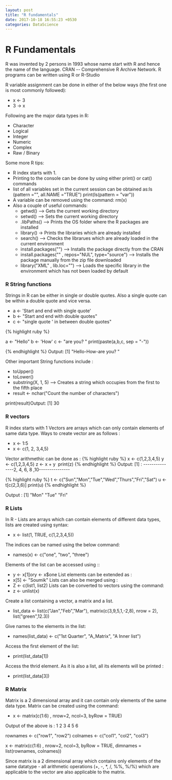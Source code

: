```yaml
---
layout: post
title: "R fundamentals"
date: 2017-10-18 16:55:23 +0530
categories: DataScience
---
```


# R Fundamentals

R was invented by 2 persons in 1993 whose name start with R and hence the name of the language.
CRAN -- Comprehensive R Archive Network.
R programs can be written using R or R-Studio

R variable assignment can be done in either of the below ways (the first one is most commonly followed):
* x <- 3
* 3 -> x

Following are the major data types in R:
* Character
* Logical
* Integer
* Numeric
* Complex
* Raw / Binary

Some more R tips:
* R index starts with 1.
* Printing to the console can be done by using either print() or cat() commands
* list of all variables set in the current session can be obtained as:ls (pattern ="", all.NAME ="TRUE")
  print(ls(pattern = "var"))   
* A variable can be removed using the command:
  rm(x)
* Also a couple of useful commands:  
  * getwd() --> Gets the current working directory
  * setwd() --> Sets the current working directory
  * .libPaths() --> Prints the OS folder where the R packages are installed
  * library() -> Prints the libraries which are already installed
  * search() --> Checks the librarues which are already loaded in the current environment
  * install.packages("") --> Installs the package directly from the CRAN
  * install.packages("<Local folder location>" , repos="NUL", type="source") --> Installs the package manually from the zip file downloaded
  * library("XML" , lib.loc="") --> Loads the specific library in the environment which has not been loaded by default

### R String functions

Strings in R can be either in single or double quotes. Also a single quote can be within a double quote and vice versa.
* a <- 'Start and end with single quote'
* b <- "Start and end with double quotes"
* c <- "single quote ' in between double quotes"

{% highlight ruby %}

a <- "Hello"
b <- 'How'
c <- "are you? "
print(paste(a,b,c, sep = "-"))

{% endhighlight %}
Output: [1] "Hello-How-are you? "

Other important String functions include :
* toUpper()
* toLower()
* substring(X, 1, 5) --> Creates a string which occupies from the first to the fifth place
* result <- nchar("Count the number of characters")

print(result)Output: [1] 30

### R vectors

R index starts with 1
Vectors are arrays which can only contain elements of same data type. Ways to create vector are as follows :
* x <- 1:5
* x <- c(1, 2, 3,4,5)

Vector arithmethic can be done as :
{% highlight ruby %}
  x <- c(1,2,3,4,5)
  y <- c(1,2,3,4,5)
  z <- x + y
  print(z)
{% endhighlight %}
Output: [1] : ---------------2, 4, 6, 8 ,10---------------


{% highlight ruby %}
t <- c("Sun","Mon","Tue","Wed","Thurs","Fri","Sat")
u <- t[c(2,3,6)]
print(u)
{% endhighlight %}

Output : [1] "Mon" "Tue" "Fri"


### R Lists

In R - Lists are arrays which can contain elements of different data types, lists are created using syntax:
* x <- list(1, TRUE, c(1,2,3,4,5))

The indices can be named using the below command:
* names(x) <- c("one", "two", "three") 

Elements of the list can be accessed using ::
* y <- x[1]ory <- x$one
List elements can be extended as :
* x[5] <- "Soumik"
Lists can also be merged using :
* Z <- c(list1, list2)
Lists can be converted to vectors using the command: 
* z <- unlist(x)


Create a list containing a vector, a matrix and a list.
* list_data <- list(c("Jan","Feb","Mar"), matrix(c(3,9,5,1,-2,8), nrow = 2),   list("green",12.3))

Give names to the elements in the list:
* names(list_data) <- c("1st Quarter", "A_Matrix", "A Inner list")

Access the first element of the list:
* print(list_data[1])

Access the thrid element. As it is also a list, all its elements will be printed :
* print(list_data[3])


### R Matrix

Matrix is a 2 dimensional array and it can contain only elements of the same data type. Matrix can be created using the command:
* x <- matrix(c(1:6) , nrow=2, ncol=3, byRow = TRUE)

Output of the above is : 
1 2 3
4 5 6

rownames <- c("row1", "row2")
colnames <- c("col1", "col2", "col3")

x <- matrix(c(1:6) , nrow=2, ncol=3, byRow = TRUE, dimnames = list(rownames, colnames))

Since matrix is a 2 dimensional array which contains only elements of the same datatype - all arithmetic operations (+, -, *, /, %%, %/%) which are applicable to the vector are also applicable to the matrix.

